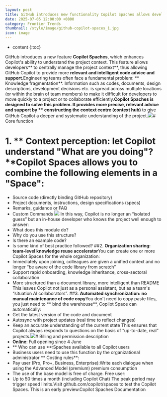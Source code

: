 ```yaml
---
layout: post
title: GitHub introduces new functionality Copilot Spaches allows developers to centralize all information on the project
date: 2025-07-05 12:00:00 +0800
category: Frontier Trends
thumbnail: /style/image/github-copilot-spaces_1.jpg
icon: image
---
```

* content
{:toc}

GitHub introduces a new feature **Copilot Spaches**, which enhances Copilot's ability to understand the project context. This feature allows developers** to centrally manage the project context**, thus allowing GitHub Copilot to provide more **relevant and intelligent code advice and support**.Engineering teams often face a fundamental problem: ** Knowledge fragmentation**. Information such as codes, documents, design descriptions, development decisions etc. is spread across multiple locations (or within the brain of team members) to make it difficult for developers to move quickly to a project or to collaborate efficiently.**Copilot Spaches is designed to solve this problem. It provides more precise, relevant advice and support by ** constructing the context centre (context hub)** to give GitHub Copilot a deeper and systematic understanding of the project.![](https://assets-v2.circle.so/lhncn2wqo6nz8ddzla0w7xo9wwaa)# Core function
# 1. ** Context perception: let Copilot understand "What are you doing"?**Copilot Spaces allows you to combine the following elements in a "Space":
- Source code (directly binding GitHub repository)
- Project documents, instructions, design specifications (specs)
- Remarks, guidance or FAQ
- Custom Commands
![](https://assets-v2.circle.so/2pbmx4i7bw384a4i9utmo5v44o28) In this way, Copilot is no longer an “isolated guess” but an in-house developer who knows the project well enough to answer:
- What does this module do?
- Why do you use this structure?
- Is there an example code?
- Is some kind of best practice followed?
##2. **Organization sharing: team-level knowledge reuse accelerator**You can create one or more Copilot Spaces for the whole organization:
- Immediately upon joining, colleagues are given a unified context and no longer “be aware of the code library from scratch”
- Support rapid onboarding, knowledge inheritance, cross-sectoral collaboration
- More structured than a document library, more intelligent than README
This leaves Copilot not just as a personal assistant, but as a team's “situation AI collaborators”.
##3. **Automated synchronization: no manual maintenance of code copy**You don't need to copy paste files, you just need to ** bind the warehouse**, Copilot Space can automatically:
- Get the latest version of the code and document
- Autosync with project updates (real time to reflect changes)
- Keep an accurate understanding of the current state
This ensures that Copilot always responds to questions on the basis of “up-to-date, real” projects.![](https://assets-v2.circle.so/f5xvhuhqyj5irlrn0s91rk5wqsii)# Billing and permission description
- **Online**: Full opening since 4 June
- ** Who can use **:Spaches available to all Copilot users
- Business users need to use this function by the organizational administrator
** Costing rules**:
- Pay user (Pro, Pro+, Business, Enterprise):Write each dialogue when using the Advanced Model (premium) premium consumption
- The use of the base model is free of charge.
Free user:
- Up to 50 times a month (including Copilot Chat)
The peak period may trigger speed limits.Visit github.com/copilot/spaces to test the Copilot Spaces. This is an early preview.Copilot Spaches Documentation